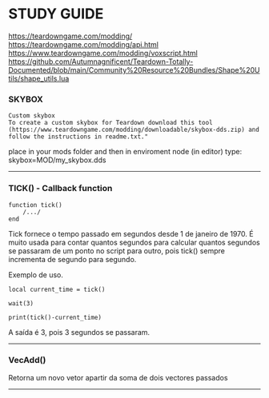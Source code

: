 # STUDY GUIDE

https://teardowngame.com/modding/
https://teardowngame.com/modding/api.html
https://www.teardowngame.com/modding/voxscript.html
https://github.com/Autumnagnificent/Teardown-Totally-Documented/blob/main/Community%20Resource%20Bundles/Shape%20Utils/shape_utils.lua

### SKYBOX

```
Custom skybox
To create a custom skybox for Teardown download this tool (https://www.teardowngame.com/modding/downloadable/skybox-dds.zip) and follow the instructions in readme.txt."
```
place in your mods folder and then in enviroment node (in editor) type: skybox=MOD/my_skybox.dds

---
### TICK() - Callback function

```
function tick()
    /.../
end
```

Tick fornece o tempo passado em segundos desde 1 de janeiro de 1970.
É muito usada para contar quantos segundos para calcular quantos segundos se
passaram de um ponto no script para outro, pois tick() sempre incrementa
de segundo para segundo.

Exemplo de uso.

```
local current_time = tick()

wait(3)

print(tick()-current_time)
```
A saída é 3, pois 3 segundos se passaram.

---
### VecAdd()

Retorna um novo vetor apartir da soma de dois vectores passados  

---